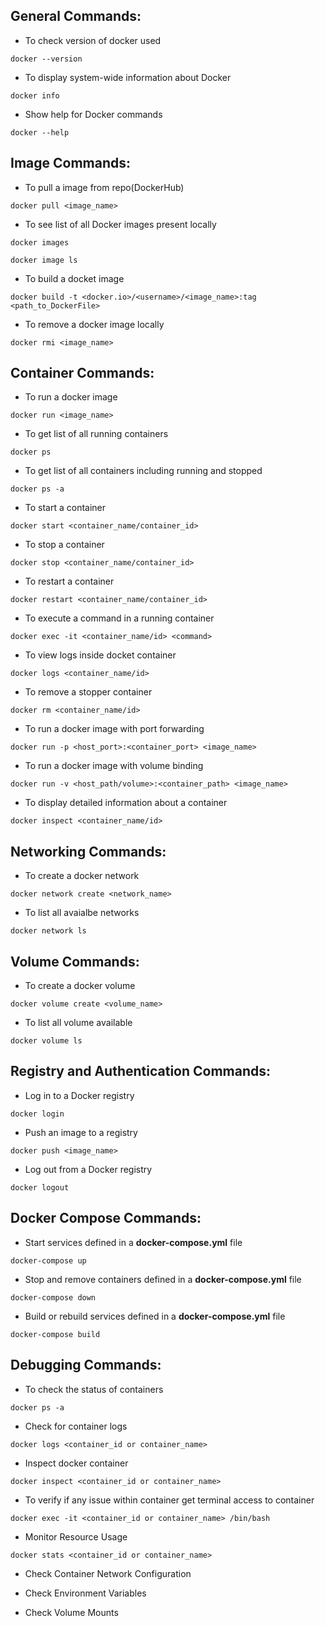 ## General Commands:

* To check version of docker used
```
docker --version
```

* To display system-wide information about Docker
```
docker info
```

* Show help for Docker commands
```
docker --help
```

## Image Commands:

* To pull a image from repo(DockerHub)
```
docker pull <image_name>
```

* To see list of all Docker images present locally
```
docker images
```
```
docker image ls
```

* To build a docket image
```
docker build -t <docker.io>/<username>/<image_name>:tag <path_to_DockerFile>
```

* To remove a docker image locally
```
docker rmi <image_name>
```

## Container Commands: 

* To run a docker image
```
docker run <image_name>
```

* To get list of all running containers
```
docker ps
```

* To get list of all containers including running and stopped
```
docker ps -a
```

* To start a container
```
docker start <container_name/container_id>
```

* To stop a container
```
docker stop <container_name/container_id>
```

* To restart a container
```
docker restart <container_name/container_id>
```

* To execute a command in a running container
```
docker exec -it <container_name/id> <command>
```

* To view logs inside docket container
```
docker logs <container_name/id>
```

* To remove a stopper container
```
docker rm <container_name/id>
```

* To run a docker image with port forwarding
```
docker run -p <host_port>:<container_port> <image_name>
```

* To run a docker image with volume binding
```
docker run -v <host_path/volume>:<container_path> <image_name>
```

* To display detailed information about a container
```
docker inspect <container_name/id>
```

## Networking Commands:

* To create a docker network
```
docker network create <network_name>
```

* To list all avaialbe networks
```
docker network ls
```

## Volume Commands:

* To create a docker volume
```
docker volume create <volume_name>
```

* To list all volume available
```
docker volume ls
```

## Registry and Authentication Commands:

* Log in to a Docker registry
```
docker login
```

* Push an image to a registry
```
docker push <image_name>
```

* Log out from a Docker registry
```
docker logout
```

## Docker Compose Commands:

*  Start services defined in a __docker-compose.yml__ file
```
docker-compose up
```

* Stop and remove containers defined in a __docker-compose.yml__ file
```
docker-compose down
```

* Build or rebuild services defined in a __docker-compose.yml__ file
```
docker-compose build
```

## Debugging Commands:

* To check the status of containers
```
docker ps -a
```

* Check for container logs
```
docker logs <container_id or container_name>
```

* Inspect docker container
```
docker inspect <container_id or container_name>
```

* To verify if any issue within container get terminal access to container
```
docker exec -it <container_id or container_name> /bin/bash
```

* Monitor Resource Usage
```
docker stats <container_id or container_name>
```

* Check Container Network Configuration

* Check Environment Variables

* Check Volume Mounts




